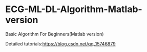 # ECG-ML-DL-Algorithm-Matlab-version
Basic Algorithm For Beginners(Matlab version)

Detailed tutorials:https://blog.csdn.net/qq_15746879
